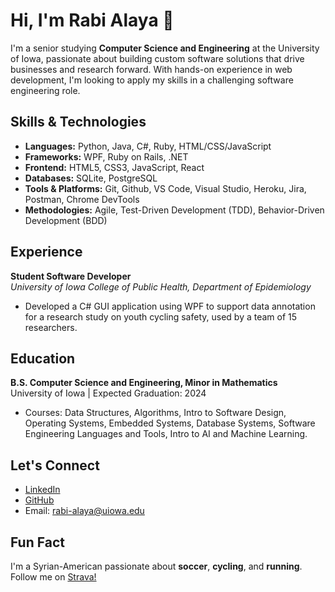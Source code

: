 # Hi, I'm Rabi Alaya 👋

I'm a senior studying **Computer Science and Engineering** at the University of Iowa, passionate about building custom software solutions that drive businesses and research forward. With hands-on experience in web development, I'm looking to apply my skills in a challenging software engineering role.

## Skills & Technologies

- **Languages:** Python, Java, C#, Ruby, HTML/CSS/JavaScript
- **Frameworks:** WPF, Ruby on Rails, .NET
- **Frontend:** HTML5, CSS3, JavaScript, React
- **Databases:** SQLite, PostgreSQL
- **Tools & Platforms:** Git, Github, VS Code, Visual Studio, Heroku, Jira, Postman, Chrome DevTools
- **Methodologies:** Agile, Test-Driven Development (TDD), Behavior-Driven Development (BDD)

## Experience

**Student Software Developer**  
*University of Iowa College of Public Health, Department of Epidemiology*  
- Developed a C# GUI application using WPF to support data annotation for a research study on youth cycling safety, used by a team of 15 researchers.

## Education

**B.S. Computer Science and Engineering, Minor in Mathematics**  
University of Iowa | Expected Graduation: 2024

- Courses: Data Structures, Algorithms, Intro to Software Design, Operating Systems, Embedded Systems, Database Systems, Software Engineering Languages and Tools, Intro to AI and Machine Learning. 

## Let's Connect

- [LinkedIn](https://www.linkedin.com/in/ralaya/)
- [GitHub](https://github.com/ra397)
- Email: rabi-alaya@uiowa.edu

## Fun Fact

I'm a Syrian-American passionate about **soccer**, **cycling**, and **running**. Follow me on [Strava!](https://www.strava.com/athletes/127552092)

